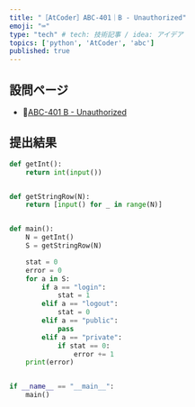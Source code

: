 ```yaml
---
title: "［AtCoder］ABC-401｜B - Unauthorized"
emoji: "⌨️"
type: "tech" # tech: 技術記事 / idea: アイデア
topics: ['python', 'AtCoder', 'abc']
published: true
---
```


## 設問ページ

- 🔗[ABC-401 B - Unauthorized](https://atcoder.jp/contests/abc401/tasks/abc401_b)

## 提出結果

```python
def getInt():
    return int(input())


def getStringRow(N):
    return [input() for _ in range(N)]


def main():
    N = getInt()
    S = getStringRow(N)

    stat = 0
    error = 0
    for a in S:
        if a == "login":
            stat = 1
        elif a == "logout":
            stat = 0
        elif a == "public":
            pass
        elif a == "private":
            if stat == 0:
                error += 1
    print(error)


if __name__ == "__main__":
    main()
```
